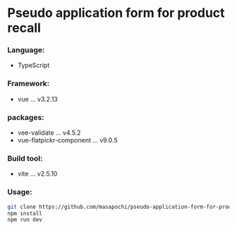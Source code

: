 # Pseudo application form for product recall

### Language:

- TypeScript

### Framework:

- vue ... v3.2.13

### packages:

- vee-validate ... v4.5.2
- vue-flatpickr-component ... v9.0.5

### Build tool:

- vite ... v2.5.10

### Usage:

```bash
git clone https://github.com/masapochi/pseudo-application-form-for-product-recall.git
npm install
npm run dev
```
